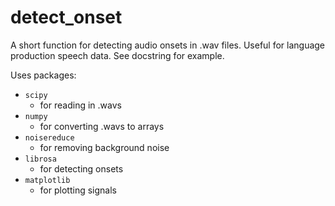 # detect_onset
A short function for detecting audio onsets in .wav files. Useful for language production speech data. See docstring for example.

Uses packages:
* `scipy`
  * for reading in .wavs
* `numpy`
  * for converting .wavs to arrays
* `noisereduce`
  * for removing background noise
* `librosa`
  * for detecting onsets
* `matplotlib`
  * for plotting signals
